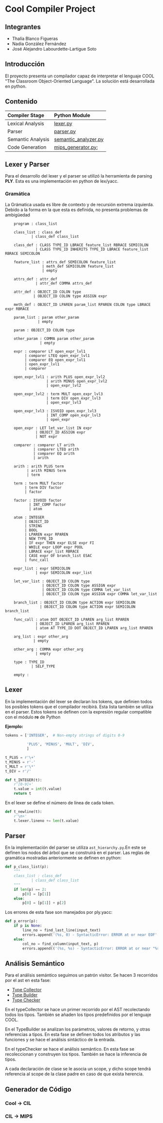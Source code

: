 # Cool Compiler Project

## Integrantes

- Thalía Blanco Figueras
- Nadia González Fernández
- José Alejandro Labourdette-Lartigue Soto

## Introducción

El proyecto presenta un compilador capaz de interpretar el lenguaje COOL 
"The Classroom Object-Oriented Language". La solución está desarrollada en python.

## Contenido


| Compiler Stage     | Python Module                                        |
|:-------------------|:-----------------------------------------------------|
| Lexical Analysis   | [lexer.py](/src/lexer.py)                            |
| Parser             | [parser.py](/src/parser.py)                          |
| Semantic Analysis  | [semantic_analyzer.py](/src/semantic_analizaer.py)  |
| Code Generation    | [mips_generator.py](/src/mips_genertor.py);          |


## Lexer y Parser
Para el desarrollo del lexer y el parser se utilizó la herramienta de parsing **PLY**.
Esta es una implementación en python de lex/yacc.

### Gramática
La Grámatica usada es libre de contexto y de recursión extrema izquierda. Debido a la forma
en la que esta es definida, no presenta problemas de ambigüedad

```
    program : class_list

    class_list : class_def
            | class_def class_list
            
    class_def : CLASS TYPE_ID LBRACE feature_list RBRACE SEMICOLON
              | CLASS TYPE_ID INHERITS TYPE_ID LBRACE feature_list RBRACE SEMICOLON

    feature_list : attrs_def SEMICOLON feature_list
                 | meth_def SEMICOLON feature_list
                 | empty
                     
    attrs_def : attr_def
              | attr_def COMMA attrs_def
              
    attr_def : OBJECT_ID COLON type
             | OBJECT_ID COLON type ASSIGN expr
             
    meth_def : OBJECT_ID LPAREN param_list RPAREN COLON type LBRACE expr RBRACE
    
    param_list : param other_param
               | empty
               
    param : OBJECT_ID COLON type

    other_param : COMMA param other_param
                | empty
                
    expr : comparer LT open_expr_lvl1
         | comparer LTEQ open_expr_lvl1
         | comparer EQ open_expr_lvl1
         | open_expr_lvl1
         | comparer
         
    open_expr_lvl1 : arith PLUS open_expr_lvl2
                   | arith MINUS open_expr_lvl2
                   | open_expr_lvl2
                   
    open_expr_lvl2 : term MULT open_expr_lvl3
                   | term DIV open_expr_lvl3
                   | open_expr_lvl3
                   
    open_expr_lvl3 : ISVOID open_expr_lvl3
                   | INT_COMP open_expr_lvl3
                   | open_expr
                   
    open_expr : LET let_var_list IN expr
              | OBJECT_ID ASSIGN expr
              | NOT expr
                   
    comparer : comparer LT arith
             | comparer LTEQ arith
             | comparer EQ arith
             | arith
             
    arith : arith PLUS term
          | arith MINUS term
          | term
          
    term : term MULT factor
         | term DIV factor
         | factor
         
    factor : ISVOID factor
           | INT_COMP factor
           | atom
           
    atom : INTEGER
         | OBJECT_ID
         | STRING
         | BOOL
         | LPAREN expr RPAREN
         | NEW TYPE_ID
         | IF expr THEN expr ELSE expr FI
         | WHILE expr LOOP expr POOL
         | LBRACE expr_list RBRACE
         | CASE expr OF branch_list ESAC
         | func_call
          
    expr_list : expr SEMICOLON
              | expr SEMICOLON expr_list
              
    let_var_list : OBJECT_ID COLON type
                 | OBJECT_ID COLON type ASSIGN expr
                 | OBJECT_ID COLON type COMMA let_var_list
                 | OBJECT_ID COLON type ASSIGN expr COMMA let_var_list
                 
    branch_list : OBJECT_ID COLON type ACTION expr SEMICOLON
                | OBJECT_ID COLON type ACTION expr SEMICOLON branch_list
                
    func_call : atom DOT OBJECT_ID LPAREN arg_list RPAREN
              | OBJECT_ID LPAREN arg_list RPAREN
              | atom AT TYPE_ID DOT OBJECT_ID LPAREN arg_list RPAREN
              
    arg_list : expr other_arg
             | empty
             
    other_arg : COMMA expr other_arg
              | empty
              
    type : TYPE_ID
            | SELF_TYPE
            
    empty :
```
## Lexer
En la implementación del lexer se declaran los tokens, que definien todos los posibles tokens 
que el compilador recibirá. Esta lista también se utiliza en el parser. 
Estos tokens se definen con la expresión regular compatible con el módulo **re** de Python

**Ejemplo:**
```python
tokens = ['INTEGER',  # Non-empty strings of digits 0-9
          
          'PLUS', 'MINUS', 'MULT', 'DIV',
          ]

t_PLUS = r'\+'
t_MINUS = r'-'
t_MULT = r'\*'
t_DIV = r'/'

def t_INTEGER(t):
    r'[0-9]+'
    t.value = int(t.value)
    return t
```

En el lexer se define el número de línea de cada token.

```python
def t_newline(t):
    r'\n+'
    t.lexer.lineno += len(t.value)
```

## Parser

En la implementación del parser se utiliza `ast_hierarchy.py`.En este se definen los
nodos del árbol que se construirá en el parser. Las reglas de gramática mostradas 
anteriormente se definen en python:

```python
def p_class_list(p):
    """
    class_list : class_def
            | class_def class_list
    """
    if len(p) == 2:
        p[0] = [p[1]]
    else:
        p[0] = [p[1]] + p[2]
```

Los errores de esta fase son manejados por ply.yacc:

```python
def p_error(p):
    if p is None:
        line_no = find_last_line(input_text)
        errors.append('(%s, 0) - SyntacticError: ERROR at or near EOF' % line_no)
    else:
        col_no = find_column(input_text, p)
        errors.append(('(%s, %s) - SyntacticError: ERROR at or near "%s"'.format(p) % (p.lineno, col_no, p.value)))

```

## Análisis Semántico

Para el análisis semántico seguimos un patrón visitor. Se hacen 3 recorridos por el ast en esta fase:

- [Type Collector](/src/type_collector.py) 
- [Type Builder](/src/type_builder.py)
- [Type Checker](/src/type_checker.py)

En el typeCollector se hace un primer recorrido por el AST recolectando todos los tipos. También se añaden 
los tipos predefinidos por el lenguaje COOL.

En el TypeBuilder se analizan los parámetros, valores de retorno, y otras referencias a tipos. En esta fase 
se definen todos los atributos y las funciones y se hace el análisis sintáctico de la entrada.

En el typeChecker se hace el análisis semántico. En esta fase se recoleccionan y construyen los tipos. 
También se hace la inferencia de tipos.

A cada declaración de clase se le asocia un scope, y dicho scope tendrá referencia al scope de la clase padre 
en caso de que exista herencia.

## Generador de Código

### Cool -> CIL

### CIL -> MIPS
